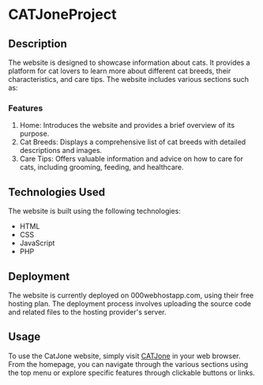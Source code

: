 # CATJoneProject


## Description
The website is designed to showcase information about cats. It provides a platform for cat lovers to learn more about different cat breeds, their characteristics, and care tips. The website includes various sections such as:

### Features
1. Home: Introduces the website and provides a brief overview of its purpose.
2. Cat Breeds: Displays a comprehensive list of cat breeds with detailed descriptions and images. <br>
3. Care Tips: Offers valuable information and advice on how to care for cats, including grooming, feeding, and healthcare.

## Technologies Used
The website is built using the following technologies:

* HTML
* CSS
* JavaScript
* PHP


## Deployment
The website is currently deployed on 000webhostapp.com, using their free hosting plan. The deployment process involves uploading the source code and related files to the hosting provider's server.

## Usage
To use the CatJone website, simply visit [CATJone](https://catjone.000webhostapp.com) in your web browser. From the homepage, you can navigate through the various sections using the top menu or explore specific features through clickable buttons or links.


